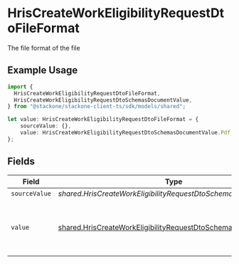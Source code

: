 # HrisCreateWorkEligibilityRequestDtoFileFormat

The file format of the file

## Example Usage

```typescript
import {
  HrisCreateWorkEligibilityRequestDtoFileFormat,
  HrisCreateWorkEligibilityRequestDtoSchemasDocumentValue,
} from "@stackone/stackone-client-ts/sdk/models/shared";

let value: HrisCreateWorkEligibilityRequestDtoFileFormat = {
    sourceValue: {},
    value: HrisCreateWorkEligibilityRequestDtoSchemasDocumentValue.Pdf,
};
```

## Fields

| Field                                                                                                                                                   | Type                                                                                                                                                    | Required                                                                                                                                                | Description                                                                                                                                             | Example                                                                                                                                                 |
| ------------------------------------------------------------------------------------------------------------------------------------------------------- | ------------------------------------------------------------------------------------------------------------------------------------------------------- | ------------------------------------------------------------------------------------------------------------------------------------------------------- | ------------------------------------------------------------------------------------------------------------------------------------------------------- | ------------------------------------------------------------------------------------------------------------------------------------------------------- |
| `sourceValue`                                                                                                                                           | *shared.HrisCreateWorkEligibilityRequestDtoSchemasSourceValue*                                                                                          | :heavy_minus_sign:                                                                                                                                      | N/A                                                                                                                                                     | abc                                                                                                                                                     |
| `value`                                                                                                                                                 | [shared.HrisCreateWorkEligibilityRequestDtoSchemasDocumentValue](../../../sdk/models/shared/hriscreateworkeligibilityrequestdtoschemasdocumentvalue.md) | :heavy_minus_sign:                                                                                                                                      | The file format of the file, expressed as a file extension                                                                                              | pdf                                                                                                                                                     |